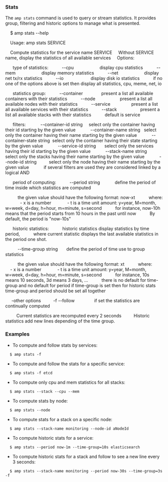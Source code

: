 
### Stats

The `amp stats` command is used to query or stream statistics. It provides group, filtering and historic options to manage what is presented.

    $ amp stats --help

    Usage:	amp stats SERVICE

    Compute statistics for the service name SERVICE
    Without SERVICE name, display the statistics of all available services
    Options:

      type of statistics:
          --cpu                     display cpu statistics
          --mem                     display memory statistics
          --net                     display net tx/rx statistics
          --io                      display disk io statistics
          if no one of the options above is set then display all statistics, cpu, meme, net, io

      statistics group:
          --container               present a list all available containers with their statistics
          --node                    present a list all available nodes with their statistics
          --service                 present a list all available services with their statistics
          --stack                   present a list all available stacks with their statistics
          default is service

      filters:
           --container-id string     select only the container having their id starting by the given value
           --container-name string   select only the container having their name starting by the given value
           --container-state string  select only the container having their state starting by the given value
           --service-id string       select only the services having their id starting by the given value
           --stack-name string       select only the stacks having their name starting by the given value
           --node-id string          select only the node having their name starting by the given value
           if several filters are used they are considered linked by a logical AND

      period of computing:
          --period string            define the period of time inside which statistics are computed     

          the given value should have the following format: now-xt
          where:
            - x is a number
            - t is a time unit amount: y=year, M=month, w=week, d=day, h=hour, m=minute, s=second
          for instance, now-10h means that the period starts from 10 hours in the past until now
          By default, the period is "now-10s"

      historic statistics:
          historic statistics display statistics by time period,
          where current statistic displays the last available statistics in the period one shot.

          --time-group string       define the period of time use to group statistics

          the given value should have the following format: xt
          where:
            - x is a number
            - t is a time unit amount: y=year, M=month, w=week, d=day, h=hour, m=minute, s=second
          for instance, 10s means 10 seconds, 3d means 3 days, ...
          there is no default for time-group and no default for period if time-group is set
          then for historic stats time-group and period should be set all together

     -other options
         -f --follow                if set the statistics are continually computed

         Current statistics are recomputed every 2 seconds
         Historic statistics add new lines depending of the time group.            


### Examples

* To compute and follow stats by services:
```
  $ amp stats -f
```

* To compute and follow the stats for a specific service:
```
  $ amp stats -f etcd
```

* To compute only cpu and mem statistics for all stacks:
```
  $ amp stats --stack --cpu --mem
```

* To compute stats by node:
```
  $ amp stats --node
```

* To compute stats for a stack on a specific node:
```
  $ amp stats --stack-name monitoring --node-id aNodeId
```

* To compute historic stats for a service:
```
  $ amp stats --period now-1m --time-group=10s elasticsearch
```

* To compute historic stats for a stack and follow to see a new line every 3 seconds:
```
  $ amp stats --stack-name monitoring --period now-30s --time-group=3s -f
```
